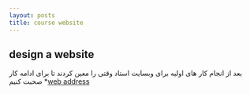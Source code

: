 ```yaml
---
layout: posts
title: course website
---
```

**design a website**
---
 بعد از انجام کار های اولیه برای وبسایت استاد وقتی را معین کردند تا  برای ادامه کار صحبت کنیم
*[web address](http:/ahderakhshan.github.io/course_template/)
